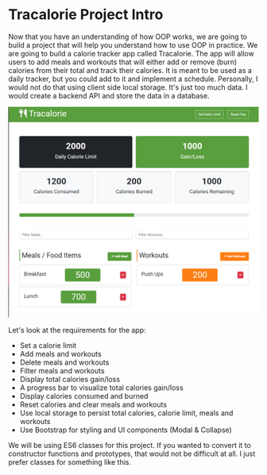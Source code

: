 # Tracalorie Project Intro

Now that you have an understanding of how OOP works, we are going to build a project that will help you understand how to use OOP in practice. We are going to build a calorie tracker app called Tracalorie. The app will allow users to add meals and workouts that will either add or remove (burn) calories from their total and track their calories. It is meant to be used as a daily tracker, but you could add to it and implement a schedule. Personally, I would not do that using client side local storage. It's just too much data. I would create a backend API and store the data in a database.

<img src="images/screen.png" width="600">

Let's look at the requirements for the app:

- Set a calorie limit
- Add meals and workouts
- Delete meals and workouts
- Filter meals and workouts
- Display total calories gain/loss
- A progress bar to visualize total calories gain/loss
- Display calories consumed and burned
- Reset calories and clear meals and workouts
- Use local storage to persist total calories, calorie limit, meals and workouts
- Use Bootstrap for styling and UI components (Modal & Collapse)

We will be using ES6 classes for this project. If you wanted to convert it to constructor functions and prototypes, that would not be difficult at all. I just prefer classes for something like this.
